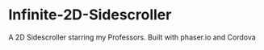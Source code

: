 # Infinite-2D-Sidescroller
A 2D Sidescroller starring my Professors. Built with phaser.io and Cordova
